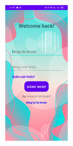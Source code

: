 
<img src="z5456601905210_4987429d7e920c48521672de24c310fe.jpg" alt="Example Image" width="200" height="auto">
